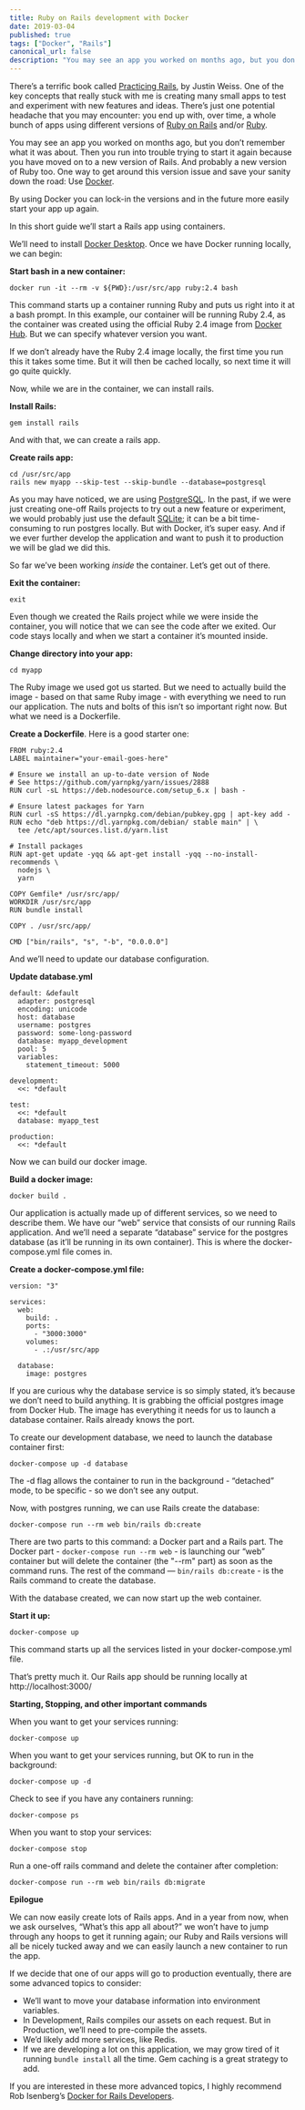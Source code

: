 ```yaml
---
title: Ruby on Rails development with Docker
date: 2019-03-04
published: true
tags: ["Docker", "Rails"]
canonical_url: false
description: "You may see an app you worked on months ago, but you don’t remember what it was about. Then you run into trouble trying to start it again because you have moved on to a new version of Rails. And probably a new version of Ruby too. One way to get around this version issue and save your sanity down the road: Use Docker."
---
```


There’s a terrific book called [Practicing Rails](https://www.justinweiss.com/practicing-rails/), by Justin Weiss. One of the key concepts that really stuck with me is creating many small apps to test and experiment with new features and ideas. There’s just one potential headache that you may encounter: you end up with, over time, a whole bunch of apps using different versions of [Ruby on Rails](https://rubyonrails.org/) and/or [Ruby](https://www.ruby-lang.org/).

You may see an app you worked on months ago, but you don’t remember what it was about. Then you run into trouble trying to start it again because you have moved on to a new version of Rails. And probably a new version of Ruby too. One way to get around this version issue and save your sanity down the road: Use [Docker](https://www.docker.com/).

By using Docker you can lock-in the versions and in the future more easily start your app up again.

In this short guide we’ll start a Rails app using containers.

We’ll need to install [Docker Desktop](https://www.docker.com/products/docker-desktop). Once we have Docker running locally, we can begin:

**Start bash in a new container:**

`docker run -it --rm -v ${PWD}:/usr/src/app ruby:2.4 bash`

This command starts up a container running Ruby and puts us right into it at a bash prompt. In this example, our container will be running Ruby 2.4, as the container was created using the official Ruby 2.4 image from [Docker Hub](https://hub.docker.com/_/ruby/). But we can specify whatever version you want.

If we don’t already have the Ruby 2.4 image locally, the first time you run this it takes some time. But it will then be cached locally, so next time it will go quite quickly.

Now, while we are in the container, we can install rails.

**Install Rails:**

`gem install rails`

And with that, we can create a rails app.

**Create rails app:**

```
cd /usr/src/app
rails new myapp --skip-test --skip-bundle --database=postgresql
```

As you may have noticed, we are using [PostgreSQL](https://www.postgresql.org/). In the past, if we were just creating one-off Rails projects to try out a new feature or experiment, we would probably just use the default [SQLite](https://www.sqlite.org/index.html); it can be a bit time-consuming to run postgres locally. But with Docker, it’s super easy. And if we ever further develop the application and want to push it to production we will be glad we did this.

So far we’ve been working _inside_ the container. Let’s get out of there.

**Exit the container:**

`exit`

Even though we created the Rails project while we were inside the container, you will notice that we can see the code after we exited. Our code stays locally and when we start a container it’s mounted inside.

**Change directory into your app:**

`cd myapp`

The Ruby image we used got us started. But we need to actually build the image - based on that same Ruby image - with everything we need to run our application. The nuts and bolts of this isn’t so important right now. But what we need is a Dockerfile.

**Create a Dockerfile**. Here is a good starter one:

```
FROM ruby:2.4
LABEL maintainer="your-email-goes-here"

# Ensure we install an up-to-date version of Node
# See https://github.com/yarnpkg/yarn/issues/2888
RUN curl -sL https://deb.nodesource.com/setup_6.x | bash -

# Ensure latest packages for Yarn
RUN curl -sS https://dl.yarnpkg.com/debian/pubkey.gpg | apt-key add -
RUN echo "deb https://dl.yarnpkg.com/debian/ stable main" | \
  tee /etc/apt/sources.list.d/yarn.list

# Install packages
RUN apt-get update -yqq && apt-get install -yqq --no-install-recommends \
  nodejs \
  yarn

COPY Gemfile* /usr/src/app/
WORKDIR /usr/src/app
RUN bundle install

COPY . /usr/src/app/

CMD ["bin/rails", "s", "-b", "0.0.0.0"]
```

And we’ll need to update our database configuration.

**Update database.yml**

```
default: &default
  adapter: postgresql
  encoding: unicode
  host: database
  username: postgres
  password: some-long-password
  database: myapp_development
  pool: 5
  variables:
    statement_timeout: 5000

development:
  <<: *default

test:
  <<: *default
  database: myapp_test

production:
  <<: *default
```

Now we can build our docker image.

**Build a docker image:**

`docker build .`

Our application is actually made up of different services, so we need to describe them. We have our “web” service that consists of our running Rails application. And we’ll need a separate “database” service for the postgres database (as it’ll be running in its own container). This is where the docker-compose.yml file comes in.

**Create a docker-compose.yml file:**

```
version: "3"

services:
  web:
    build: .
    ports:
      - "3000:3000"
    volumes:
      - .:/usr/src/app

  database:
    image: postgres
```

If you are curious why the database service is so simply stated, it’s because we don’t need to build anything. It is grabbing the official postgres image from Docker Hub. The image has everything it needs for us to launch a database container. Rails already knows the port.

To create our development database, we need to launch the database container first:

`docker-compose up -d database`

The -d flag allows the container to run in the background - “detached” mode, to be specific - so we don’t see any output.

Now, with postgres running, we can use Rails create the database:

`docker-compose run --rm web bin/rails db:create`

There are two parts to this command: a Docker part and a Rails part. The Docker part - `docker-compose run --rm web` - is launching our “web” container but will delete the container (the "--rm" part) as soon as the command runs. The rest of the command — `bin/rails db:create` - is the Rails command to create the database.

With the database created, we can now start up the web container.

**Start it up:**

`docker-compose up`

This command starts up all the services listed in your docker-compose.yml file.

That’s pretty much it. Our Rails app should be running locally at http://localhost:3000/

**Starting, Stopping, and other important commands**

When you want to get your services running:

`docker-compose up`

When you want to get your services running, but OK to run in the background:

`docker-compose up -d`

Check to see if you have any containers running:

`docker-compose ps`

When you want to stop your services:

`docker-compose stop`

Run a one-off rails command and delete the container after completion:

`docker-compose run --rm web bin/rails db:migrate`

**Epilogue**

We can now easily create lots of Rails apps. And in a year from now, when we ask ourselves, “What’s this app all about?” we won’t have to jump through any hoops to get it running again; our Ruby and Rails versions will all be nicely tucked away and we can easily launch a new container to run the app.

If we decide that one of our apps will go to production eventually, there are some advanced topics to consider:

- We’ll want to move your database information into environment variables.
- In Development, Rails compiles our assets on each request. But in Production, we’ll need to pre-compile the assets.
- We’d likely add more services, like Redis.
- If we are developing a lot on this application, we may grow tired of it running `bundle install` all the time. Gem caching is a great strategy to add.

If you are interested in these more advanced topics, I highly recommend Rob Isenberg’s [Docker for Rails Developers](https://pragprog.com/book/ridocker/docker-for-rails-developers).
